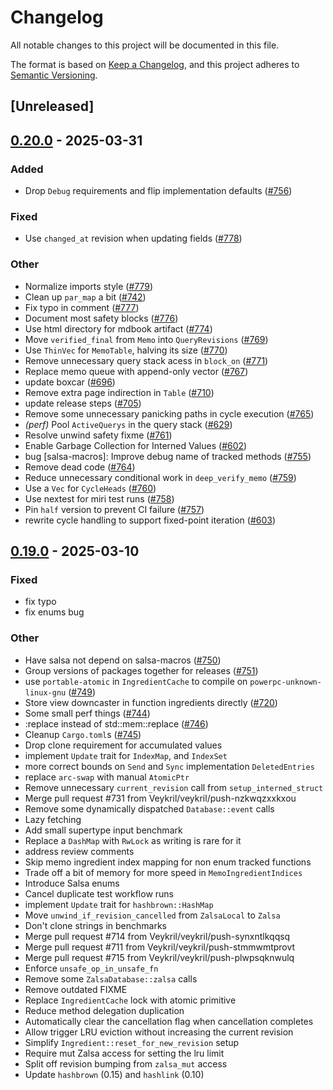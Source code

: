 # Changelog

All notable changes to this project will be documented in this file.

The format is based on [Keep a Changelog](https://keepachangelog.com/en/1.0.0/),
and this project adheres to [Semantic Versioning](https://semver.org/spec/v2.0.0.html).

## [Unreleased]

## [0.20.0](https://github.com/OLUWAMUYIWA/salsa/compare/salsa-v0.19.0...salsa-v0.20.0) - 2025-03-31

### Added

- Drop `Debug` requirements and flip implementation defaults ([#756](https://github.com/OLUWAMUYIWA/salsa/pull/756))

### Fixed

- Use `changed_at` revision when updating fields ([#778](https://github.com/OLUWAMUYIWA/salsa/pull/778))

### Other

- Normalize imports style ([#779](https://github.com/OLUWAMUYIWA/salsa/pull/779))
- Clean up `par_map` a bit ([#742](https://github.com/OLUWAMUYIWA/salsa/pull/742))
- Fix typo in comment ([#777](https://github.com/OLUWAMUYIWA/salsa/pull/777))
- Document most safety blocks ([#776](https://github.com/OLUWAMUYIWA/salsa/pull/776))
- Use html directory for mdbook artifact ([#774](https://github.com/OLUWAMUYIWA/salsa/pull/774))
- Move `verified_final` from `Memo` into `QueryRevisions` ([#769](https://github.com/OLUWAMUYIWA/salsa/pull/769))
- Use `ThinVec` for `MemoTable`, halving its size ([#770](https://github.com/OLUWAMUYIWA/salsa/pull/770))
- Remove unnecessary query stack acess in `block_on` ([#771](https://github.com/OLUWAMUYIWA/salsa/pull/771))
- Replace memo queue with append-only vector ([#767](https://github.com/OLUWAMUYIWA/salsa/pull/767))
- update boxcar ([#696](https://github.com/OLUWAMUYIWA/salsa/pull/696))
- Remove extra page indirection in `Table` ([#710](https://github.com/OLUWAMUYIWA/salsa/pull/710))
- update release steps ([#705](https://github.com/OLUWAMUYIWA/salsa/pull/705))
- Remove some unnecessary panicking paths in cycle execution ([#765](https://github.com/OLUWAMUYIWA/salsa/pull/765))
- *(perf)* Pool `ActiveQuerys` in the query stack ([#629](https://github.com/OLUWAMUYIWA/salsa/pull/629))
- Resolve unwind safety fixme ([#761](https://github.com/OLUWAMUYIWA/salsa/pull/761))
- Enable Garbage Collection for Interned Values ([#602](https://github.com/OLUWAMUYIWA/salsa/pull/602))
- bug [salsa-macros]: Improve debug name of tracked methods ([#755](https://github.com/OLUWAMUYIWA/salsa/pull/755))
- Remove dead code ([#764](https://github.com/OLUWAMUYIWA/salsa/pull/764))
- Reduce unnecessary conditional work in `deep_verify_memo` ([#759](https://github.com/OLUWAMUYIWA/salsa/pull/759))
- Use a `Vec` for `CycleHeads` ([#760](https://github.com/OLUWAMUYIWA/salsa/pull/760))
- Use nextest for miri test runs ([#758](https://github.com/OLUWAMUYIWA/salsa/pull/758))
- Pin `half` version to prevent CI failure ([#757](https://github.com/OLUWAMUYIWA/salsa/pull/757))
- rewrite cycle handling to support fixed-point iteration ([#603](https://github.com/OLUWAMUYIWA/salsa/pull/603))

## [0.19.0](https://github.com/salsa-rs/salsa/compare/salsa-v0.18.0...salsa-v0.19.0) - 2025-03-10

### Fixed

- fix typo
- fix enums bug

### Other

- Have salsa not depend on salsa-macros ([#750](https://github.com/salsa-rs/salsa/pull/750))
- Group versions of packages together for releases ([#751](https://github.com/salsa-rs/salsa/pull/751))
- use `portable-atomic` in `IngredientCache` to compile on `powerpc-unknown-linux-gnu` ([#749](https://github.com/salsa-rs/salsa/pull/749))
- Store view downcaster in function ingredients directly ([#720](https://github.com/salsa-rs/salsa/pull/720))
- Some small perf things ([#744](https://github.com/salsa-rs/salsa/pull/744))
- :replace instead of std::mem::replace ([#746](https://github.com/salsa-rs/salsa/pull/746))
- Cleanup `Cargo.toml`s ([#745](https://github.com/salsa-rs/salsa/pull/745))
- Drop clone requirement for accumulated values
- implement `Update` trait for `IndexMap`, and `IndexSet`
- more correct bounds on `Send` and `Sync` implementation `DeletedEntries`
- replace `arc-swap` with manual `AtomicPtr`
- Remove unnecessary `current_revision` call from `setup_interned_struct`
- Merge pull request #731 from Veykril/veykril/push-nzkwqzxxkxou
- Remove some dynamically dispatched `Database::event` calls
- Lazy fetching
- Add small supertype input benchmark
- Replace a `DashMap` with `RwLock` as writing is rare for it
- address review comments
- Skip memo ingredient index mapping for non enum tracked functions
- Trade off a bit of memory for more speed in `MemoIngredientIndices`
- Introduce Salsa enums
- Cancel duplicate test workflow runs
- implement `Update` trait for `hashbrown::HashMap`
- Move `unwind_if_revision_cancelled` from `ZalsaLocal` to `Zalsa`
- Don't clone strings in benchmarks
- Merge pull request #714 from Veykril/veykril/push-synxntlkqqsq
- Merge pull request #711 from Veykril/veykril/push-stmmwmtprovt
- Merge pull request #715 from Veykril/veykril/push-plwpsqknwulq
- Enforce `unsafe_op_in_unsafe_fn`
- Remove some `ZalsaDatabase::zalsa` calls
- Remove outdated FIXME
- Replace `IngredientCache` lock with atomic primitive
- Reduce method delegation duplication
- Automatically clear the cancellation flag when cancellation completes
- Allow trigger LRU eviction without increasing the current revision
- Simplify `Ingredient::reset_for_new_revision` setup
- Require mut Zalsa access for setting the lru limit
- Split off revision bumping from `zalsa_mut` access
- Update `hashbrown` (0.15) and `hashlink` (0.10)
